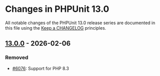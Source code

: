 # Changes in PHPUnit 13.0

All notable changes of the PHPUnit 13.0 release series are documented in this file using the [Keep a CHANGELOG](https://keepachangelog.com/) principles.

## [13.0.0] - 2026-02-06

### Removed

* [#6076](https://github.com/sebastianbergmann/phpunit/issues/6076): Support for PHP 8.3

[13.0.0]: https://github.com/sebastianbergmann/phpunit/compare/12.5...main
